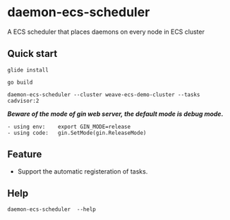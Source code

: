 # daemon-ecs-scheduler
A ECS scheduler that places daemons on every node in ECS cluster

## Quick start

`glide install`

`go build`

`daemon-ecs-scheduler --cluster weave-ecs-demo-cluster --tasks cadvisor:2`

***Beware of the mode of gin web server, the default mode is debug mode.***

```
- using env:	export GIN_MODE=release
- using code:	gin.SetMode(gin.ReleaseMode)
```

## Feature

* Support the automatic registeration of tasks.

## Help

`daemon-ecs-scheduler  --help`
